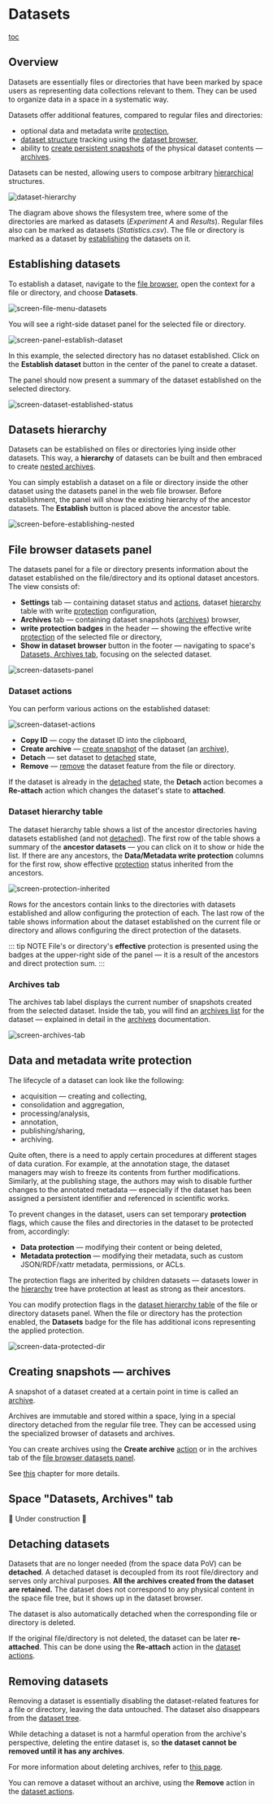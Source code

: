 # Datasets

[toc][]

## Overview

Datasets are essentially files or directories that have been marked by space users as
representing data collections relevant to them. They can be used to organize data in
a space in a systematic way.

Datasets offer additional features, compared to regular files and directories:
* optional data and metadata write [protection][],
* [dataset structure][hierarchy] tracking using the [dataset browser][Datasets, Archives tab],
* ability to [create persistent snapshots][create archive] of the physical dataset
  contents — [archives][].

Datasets can be nested, allowing users to compose arbitrary [hierarchical][hierarchy]
structures.

![dataset-hierarchy][]

The diagram above shows the filesystem tree, where some of the directories are marked as
datasets (_Experiment A_ and _Results_). Regular files also can be marked as datasets
(_Statistics.csv_). The file or directory is marked as a dataset by
[establishing][establishing datasets] the datasets on it.

## Establishing datasets

To establish a dataset, navigate to the [file browser][], open the context for a file or
directory, and choose **Datasets**.

![screen-file-menu-datasets][]

You will see a right-side dataset panel for the selected file or directory.

![screen-panel-establish-dataset][]

In this example, the selected directory has no dataset established. Click on the
**Establish dataset** button in the center of the panel to create a dataset.

The panel should now present a summary of the dataset established on the selected
directory.

![screen-dataset-established-status][]

## Datasets hierarchy

Datasets can be established on files or directories lying inside other datasets. This way,
a **hierarchy** of datasets can be built and then embraced to create [nested archives][].

You can simply establish a dataset on a file or directory inside the other dataset using
the datasets panel in the web file browser. Before establishment, the panel will show the
existing hierarchy of the ancestor datasets. The **Establish** button is placed above the
ancestor table.

![screen-before-establishing-nested][]

## File browser datasets panel

The datasets panel for a file or directory presents information about the dataset
established on the file/directory and its optional dataset ancestors. The view consists
of:

* **Settings** tab — containing dataset status and [actions][dataset actions], dataset
  [hierarchy][] table with write [protection][] configuration,
* **Archives** tab — containing dataset snapshots ([archives][]) browser,
* **write protection badges** in the header — showing the effective write [protection][]
  of the selected file or directory,
* **Show in dataset browser** button in the footer — navigating to space's [Datasets,
  Archives tab][], focusing on the selected dataset.

![screen-datasets-panel][]

### Dataset actions

You can perform various actions on the established dataset:

![screen-dataset-actions][]

* **Copy ID** — copy the dataset ID into the clipboard,
* **Create archive** — [create snapshot][create archive] of the dataset (an
  [archive][archives]),
* **Detach** — set dataset to [detached][detaching datasets] state,
* **Remove** — [remove][removing datasets] the dataset feature from the file or directory.

If the dataset is already in the [detached][detaching datasets] state, the **Detach**
action becomes a **Re-attach** action which changes the dataset's state to **attached**.

### Dataset hierarchy table

The dataset hierarchy table shows a list of the ancestor directories having datasets
established (and not [detached][detaching datasets]). The first row of the table shows a
summary of the **ancestor datasets** — you can click on it to show or hide the list. If
there are any ancestors, the **Data/Metadata write protection** columns for the first row,
show effective [protection][] status inherited from the ancestors.

![screen-protection-inherited][]

Rows for the ancestors contain links to the directories with datasets established and
allow configuring the protection of each. The last row of the table shows information
about the dataset established on the current file or directory and allows configuring the
direct protection of the datasets.

::: tip NOTE
File's or directory's **effective** protection is presented using the badges at
the upper-right side of the panel — it is a result of the ancestors and direct
protection sum.
:::

### Archives tab

The archives tab label displays the current number of snapshots created from the selected
dataset. Inside the tab, you will find an [archives list][] for the dataset — explained in
detail in the [archives][] documentation.

![screen-archives-tab][]

## Data and metadata write protection

The lifecycle of a dataset can look like the following:
* acquisition — creating and collecting,
* consolidation and aggregation,
* processing/analysis,
* annotation,
* publishing/sharing,
* archiving.

Quite often, there is a need to apply certain procedures at different stages of data
curation. For example, at the annotation stage, the dataset managers may wish to freeze
its contents from further modifications. Similarly, at the publishing stage, the authors
may wish to disable further changes to the annotated metadata — especially if the dataset
has been assigned a persistent identifier and referenced in scientific works.

To prevent changes in the dataset, users can set temporary **protection** flags, which
cause the files and directories in the dataset to be protected from, accordingly:
<!-- FIXME: napisać szczegółowo? -->
* **Data protection** — modifying their content or being deleted,
* **Metadata protection** — modifying their metadata, such as custom JSON/RDF/xattr
  metadata, permissions, or ACLs.

The protection flags are inherited by children datasets — datasets lower in the
[hierarchy][] tree have protection at least as strong as their ancestors.

You can modify protection flags in the [dataset hierarchy table][] of the file or
directory datasets panel. When the file or directory has the protection enabled, the
**Datasets** badge for the file has additional icons representing the applied protection.

![screen-data-protected-dir][]

## Creating snapshots — archives

A snapshot of a dataset created at a certain point in time is called an
[archive][archives].

Archives are immutable and stored within a space, lying in a special directory detached
from the regular file tree. They can be accessed using the specialized browser of
datasets and archives.

You can create archives using the **Create archive** [action][dataset actions] or in the
archives tab of the [file browser datasets panel][].

See [this][archives] chapter for more details.

<!-- FIXME: link do opisu archives view -->

<!-- FIXME: wrzucić 2 małe screeny z datasets panel action i archives tab -->

## Space "Datasets, Archives" tab

🚧 Under construction 🚧

<!-- TODO: VFS-11610 Write Datasets, Archive tab docs when new datasets "Tree" view will be finished -->

## Detaching datasets

Datasets that are no longer needed (from the space data PoV) can be **detached**. A
detached dataset is decoupled from its root file/directory and serves only archival
purposes. **All the archives created from the dataset are retained.** The dataset does not
correspond to any physical content in the space file tree, but it shows up in the dataset
browser.

The dataset is also automatically detached when the corresponding file or directory is
deleted.

If the original file/directory is not deleted, the dataset can be later **re-attached**.
This can be done using the **Re-attach** action in the [dataset actions][].

## Removing datasets

Removing a dataset is essentially disabling the dataset-related features for a file or
directory, leaving the data untouched. The dataset also disappears from the [dataset
tree][hierarchy].

While detaching a dataset is not a harmful operation from the archive's perspective,
deleting the entire dataset is, so **the dataset cannot be removed until it has any
archives**.

For more information about deleting archives, refer to [this page][deleting archives].

<!-- FIXME: screen z "remove not available" -->

<!-- FIXME: dopisać: Deleting archives of the dataset is described here. -->

You can remove a dataset without an archive, using the **Remove** action in the [dataset
actions][].

<!-- FIXME: screen z akcją remove -->

<!-- FIXME: dodatkowa sekcja: uprawnienia -->

<!-- references -->

[toc]: <>

[establishing datasets]: #establishing-datasets

[protection]: #data-and-metadata-write-protection

[hierarchy]: #datasets-hierarchy

[dataset actions]: #dataset-actions

[detaching datasets]: #detaching-datasets

[removing datasets]: #removing-datasets

[Datasets, Archives tab]: #space-datasets-archives-tab

[create archive]: #creating-snapshots--archives

[dataset hierarchy table]: #dataset-hierarchy-table

[file browser datasets panel]: #file-browser-datasets-panel

[file browser]: ./web-file-browser.md

[archives]: ./archives.md

[nested archives]: ./archives.md#nested-archives

[archives list]: ./archives.md#browsing-archives

[deleting archives]: ./archives.md#deleting-archives

[dataset-hierarchy]: ../../images/user-guide/datasets/dataset-hierarchy.svg

[screen-panel-establish-dataset]: ../../images/user-guide/datasets/panel-establish-dataset.png

[screen-file-menu-datasets]: ../../images/user-guide/datasets/file-menu-datasets.png

[screen-datasets-panel]: ../../images/user-guide/datasets/datasets-panel.png

[screen-dataset-established-status]: ../../images/user-guide/datasets/dataset-established-status.png

[screen-dataset-actions]: ../../images/user-guide/datasets/dataset-actions.png

[screen-protection-inherited]: ../../images/user-guide/datasets/protection-inherited.png

[screen-before-establishing-nested]: ../../images/user-guide/datasets/before-establishing-nested.png

[screen-data-protected-dir]: ../../images/user-guide/datasets/data-protected-dir.png

[screen-archives-tab]: ../../images/user-guide/datasets/archives-tab.png
